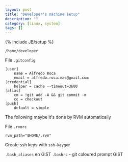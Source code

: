 ```yaml
---
layout: post
title: "Developer's machine setup"
description: ""
category: [linux, system]
tags: []
---
```

{% include JB/setup %}

`/home/developer`

File `.gitconfig`

    [user]
        name = Alfredo Roca
        email = alfredo.roca.mas@gmail.com
    [credential]
        helper = cache --timeout=3600
    [alias]
        cm = !git add -A && git commit -m
        co = checkout
    [push]
        default = simple

The following maybe it's done by RVM automatically

File `.rvmrc`

    rvm_path="$HOME/.rvm"

Create ssh keys with `ssh-keygen`

`.bash_aliases` en GIST
`.bashrc` - git coloured prompt GIST

